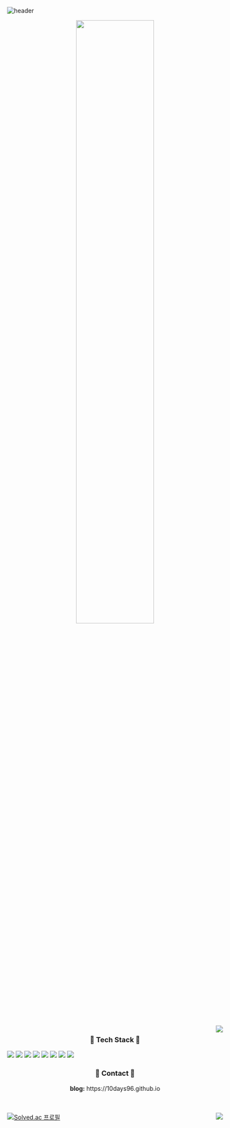 ![header](https://capsule-render.vercel.app/api?type=waving&color=auto&height=300&section=header&text=Hyunsoo%20Lee&fontSize=90)

<center><img src=https://user-images.githubusercontent.com/19252513/180958016-092b6a37-582a-44bd-abef-09565a139b7a.jpg width="60%" height="60%" />
</center>

<img align="right" src="https://github-readme-stats.vercel.app/api/top-langs/?username=10days96&theme=gruvbox&layout=compact&langs_count=10"/>

### <center> 🔑 Tech Stack 🔑 </center>

<img src="https://img.shields.io/badge/Python-3776AB?style=flat-square&logo=Python&logoColor=white"/>
<img src="https://img.shields.io/badge/PyTorch-EE4C2C?style=flat-square&logo=PyTorch&logoColor=white"/>
<img src="https://img.shields.io/badge/Flask-000000?style=flat-square&logo=Flask&logoColor=white"/>
<img src="https://img.shields.io/badge/JavaScript-F7DF1E?style=flat-square&logo=JavaScript&logoColor=white"/>
<img src="https://img.shields.io/badge/TypeScript-3178C6?style=flat-square&logo=TypeScript&logoColor=white"/>
<img src="https://img.shields.io/badge/React-61DAFB?style=flat-square&logo=React&logoColor=white"/>
<img src="https://img.shields.io/badge/C++-00599C?style=flat-square&logo=C%2B%2B&logoColor=white"/>
<img src="https://img.shields.io/badge/notion-000000?style=flat-square&logo=Notion&logoColor=white"/>

### <center> 📧 Contact 📧 </center>

<center><strong>blog:</strong> https://10days96.github.io</center>
<br><br>

[![Solved.ac 프로필](http://mazassumnida.wtf/api/v2/generate_badge?boj=dora111)](https://solved.ac/dora111)
<img align="right" src="https://github-readme-stats.vercel.app/api?username=10days96&theme=gruvbox&show_icons=true" />
